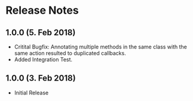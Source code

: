 # Release Notes

## 1.0.0 (5. Feb 2018)
- Critital Bugfix: Annotating multiple methods in the same class with the same action resulted to duplicated callbacks.
- Added Integration Test.

## 1.0.0 (3. Feb 2018)
- Initial Release
